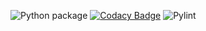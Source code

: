 ![Python package](https://github.com/99002500/Sentimental-Analysis-Python-/workflows/Python%20package/badge.svg)
[![Codacy Badge](https://app.codacy.com/project/badge/Grade/9808e9aede5048c3b7a683bf7953346f)](https://www.codacy.com/gh/99002500/Sentimental-Analysis-Python-/dashboard?utm_source=github.com&amp;utm_medium=referral&amp;utm_content=99002500/Sentimental-Analysis-Python-&amp;utm_campaign=Badge_Grade)
![Pylint](https://github.com/99002500/Sentimental-Analysis-Python-/workflows/Pylint/badge.svg)
